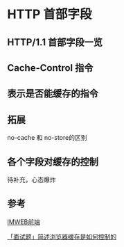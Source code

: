 # HTTP 首部字段 #

## HTTP/1.1 首部字段一览 ##

## Cache-Control 指令 ##

## 表示是否能缓存的指令 ##





## 拓展 ##

no-cache  和  no-store的区别

## 各个字段对缓存的控制 ##

待补充，心态爆炸

## 参考 ##

[IMWEB前端](https://imweb.io/topic/5795dcb6fb312541492eda8c)

[「面试题」简述浏览器缓存是如何控制的](https://zhuanlan.zhihu.com/p/23299600)




